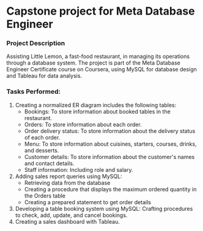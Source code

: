 # Capstone project for Meta Database Engineer 

### Project Description
Assisting Little Lemon, a fast-food restaurant, in managing its operations through a database system. The project is part of the Meta Database Engineer Certificate course on Coursera, using MySQL for database design and Tableau for data analysis.

### Tasks Performed:
1. Creating a normalized ER diagram includes the following tables:
   - Bookings: To store information about booked tables in the restaurant.
   - Orders: To store information about each order.
   - Order delivery status: To store information about the delivery status of each order.
   - Menu: To store information about cuisines, starters, courses, drinks, and desserts.
   - Customer details: To store information about the customer's names and contact details.
   - Staff information: Including role and salary.
2. Adding sales report queries using MySQL:
   - Retrieving data from the database
   - Creating a procedure that displays the maximum ordered quantity in the Orders table
   - Creating a prepared statement to get order details
3. Developing a table booking system using MySQL: Crafting procedures to check, add, update, and cancel bookings.
6. Creating a sales dashboard with Tableau.
